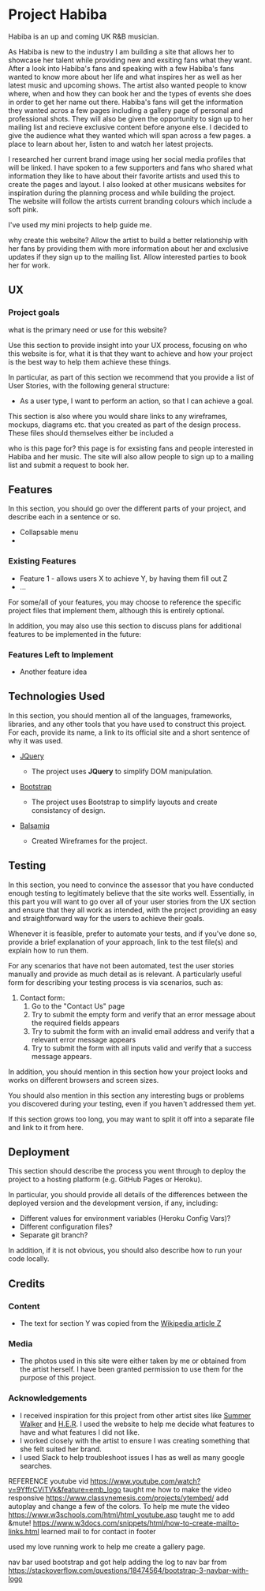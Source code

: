 # Project Habiba

Habiba is an up and coming UK R&B musician. 

As Habiba is new to the industry I am building a site that allows her to showcase her talent while providing new and exsiting fans what they want.
After a look into Habiba's fans and speaking with a few Habiba's fans wanted to know more about her life and what inspires her as well as her latest music and upcoming shows.
The artist also wanted people to know where, when and how they can book her and the types of events she does in order to get her name out there. Habiba's fans will get the information they wanted acros a few pages including a gallery page of personal and professional shots. They will also be given the opportunity to sign up to her mailing list and recieve exclusive content before anyone else. 
I decided to give the audience what they wanted which will span across a few pages. a place to learn about her, listen to and watch her latest projects. 

I researched her current brand image using her social media profiles that will be linked. I have spoken to a few supporters and fans who shared what information they like to have about their favorite artists and used this to create the pages and layout. 
I also looked at other musicans websites for inspiration during the planning process and while building the project.  
The website will follow the artists current branding colours which include a soft pink. 

I've used my mini projects to help guide me.  

why create this website?
Allow the artist to build a better relationship with her fans by providing them with more information about her and exclusive updates if they sign up to the mailing list. 
Allow interested parties to book her for work.
 
## UX
 
### Project goals
what is the primary need or use for this website?


Use this section to provide insight into your UX process, focusing on who this website is for, what it is that they want to achieve and how your project is the best way to help them achieve these things.

In particular, as part of this section we recommend that you provide a list of User Stories, with the following general structure:
- As a user type, I want to perform an action, so that I can achieve a goal.

This section is also where you would share links to any wireframes, mockups, diagrams etc. that you created as part of the design process. These files should themselves either be included a

who is this page for?
this page is for exsisting fans and people interested in Habiba and her music. The site will also allow people to sign up to a mailing list and submit a request to book her.


## Features

In this section, you should go over the different parts of your project, and describe each in a sentence or so.
* Collapsable menu
* 


 
### Existing Features
- Feature 1 - allows users X to achieve Y, by having them fill out Z
- ...

For some/all of your features, you may choose to reference the specific project files that implement them, although this is entirely optional.

In addition, you may also use this section to discuss plans for additional features to be implemented in the future:

### Features Left to Implement
- Another feature idea

## Technologies Used

In this section, you should mention all of the languages, frameworks, libraries, and any other tools that you have used to construct this project. For each, provide its name, a link to its official site and a short sentence of why it was used.

- [JQuery](https://jquery.com)
    - The project uses **JQuery** to simplify DOM manipulation.

- [Bootstrap](https://getbootstrap.com/)
    - The project uses Bootstrap to simplify layouts and create consistancy of design. 

- [Balsamiq](https://balsamiq.com/)
    - Created Wireframes for the project.

## Testing

In this section, you need to convince the assessor that you have conducted enough testing to legitimately believe that the site works well. Essentially, in this part you will want to go over all of your user stories from the UX section and ensure that they all work as intended, with the project providing an easy and straightforward way for the users to achieve their goals.

Whenever it is feasible, prefer to automate your tests, and if you've done so, provide a brief explanation of your approach, link to the test file(s) and explain how to run them.

For any scenarios that have not been automated, test the user stories manually and provide as much detail as is relevant. A particularly useful form for describing your testing process is via scenarios, such as:

1. Contact form:
    1. Go to the "Contact Us" page
    2. Try to submit the empty form and verify that an error message about the required fields appears
    3. Try to submit the form with an invalid email address and verify that a relevant error message appears
    4. Try to submit the form with all inputs valid and verify that a success message appears.

In addition, you should mention in this section how your project looks and works on different browsers and screen sizes.

You should also mention in this section any interesting bugs or problems you discovered during your testing, even if you haven't addressed them yet.

If this section grows too long, you may want to split it off into a separate file and link to it from here.

## Deployment

This section should describe the process you went through to deploy the project to a hosting platform (e.g. GitHub Pages or Heroku).

In particular, you should provide all details of the differences between the deployed version and the development version, if any, including:
- Different values for environment variables (Heroku Config Vars)?
- Different configuration files?
- Separate git branch?

In addition, if it is not obvious, you should also describe how to run your code locally.


## Credits

### Content
- The text for section Y was copied from the [Wikipedia article Z](https://en.wikipedia.org/wiki/Z)

### Media
- The photos used in this site were either taken by me or obtained from the artist herself. I have been granted permission to use them for the purpose of this project. 

### Acknowledgements

- I received inspiration for this project from other artist sites like [Summer Walker](https://www.summerwalkermusic.com/) and [H.E.R](https://www.her-official.com/home/). I used the website to help me decide what features to have and what features I did not like. 
- I worked closely with the artist to ensure I was creating something that she felt suited her brand.
- I used Slack to help troubleshoot issues I has as well as many google searches. 





REFERENCE
youtube vid
https://www.youtube.com/watch?v=9YffrCViTVk&feature=emb_logo
taught me how to make the video responsive
https://www.classynemesis.com/projects/ytembed/
add autoplay and change a few of the colors. 
To help me mute the video 
https://www.w3schools.com/html/html_youtube.asp
taught me to add &mute!
https://www.w3docs.com/snippets/html/how-to-create-mailto-links.html 
learned mail to for contact in footer

used my love running work to help me create a gallery page. 

nav bar 
used bootstrap and got help adding the log to nav bar from https://stackoverflow.com/questions/18474564/bootstrap-3-navbar-with-logo